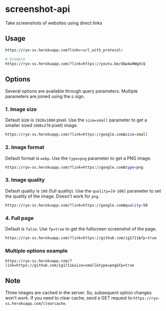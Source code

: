 # screenshot-api
Take screenshots of websites using direct links

## Usage
```sh
https://ryo-ss.herokuapp.com?link=<url_with_protocol>

# Example
https://ryo-ss.herokuapp.com/?link=https://youtu.be/dQw4w9WgXcQ
```

## Options
Several options are available through query parameters. Multiple parameters are joined using the `&` sign.

### 1. Image size
Default size is `1920x1080` pixel. Use the `size=small` parameter to get a smaller sized (`480x270` pixel) image.
```sh
https://ryo-ss.herokuapp.com/?link=https://google.com&size=small
```

### 2. Image format
Default format is `webp`. Use the `type=png` parameter to get a PNG image.
```sh
https://ryo-ss.herokuapp.com/?link=https://google.com&type=png
```

### 3. Image quality
Default quality is `100` (full quality). Use the `quality=[0-100]` parameter to set the quality of the image. Doesn't work for `png`.
```sh
https://ryo-ss.herokuapp.com/?link=https://google.com&quality=50
```

### 4. Full page
Default is `false`. Use `fp=true` to get the fullscreen screenshot of the page.
```sh
https://ryo-ss.herokuapp.com/?link=https://github.com/ig1711&fp=true
```

### Multiple options example
```
https://ryo-ss.herokuapp.com/?link=https://github.com/ig1711&size=small&type=png&fp=true
```

## Note
Three images are cached in the server. So, subsequent option changes won't work. If you need to clear cache, send a GET request to `https://ryo-ss.herokuapp.com/clearcache`.
